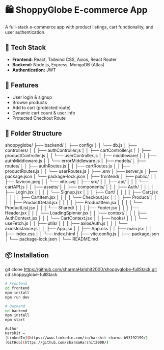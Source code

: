 # 🛍️ ShoppyGlobe E-commerce App

A full-stack e-commerce app with product listings, cart functionality, and user authentication.

## 🚀 Tech Stack
- **Frontend:** React, Tailwind CSS, Axios, React Router
- **Backend:** Node.js, Express, MongoDB (Atlas)
- **Authentication:** JWT

## 🧾 Features
- User login & signup
- Browse products
- Add to cart (protected route)
- Dynamic cart count & user info
- Protected Checkout Route

## 🔧 Folder Structure

shoppyglobe/
├── backend/
│   ├── config/
│   │   └── db.js
│   ├── controllers/
│   │   ├── authController.js
│   │   ├── cartController.js
│   │   ├── productController.js
│   │   └── userController.js
│   ├── middleware/
│   │   ├── authMiddleware.js
│   │   └── errorMiddleware.js
│   ├── models/
│   ├── routes/
│   │   ├── authRoutes.js
│   │   ├── cartRoutes.js
│   │   ├── productRoutes.js
│   │   └── userRoutes.js
│   ├── .env
│   ├── server.js
│   ├── package.json
│   └── package-lock.json
│
├── frontend/
│   ├── public/
│   │   ├── favicon.jpeg
│   │   └── vite.svg
│   ├── src/
│   │   ├── api/
│   │   │   └── cartAPI.js
│   │   ├── assets/
│   │   ├── components/
│   │   │   ├── Auth/
│   │   │   │   ├── Login.jsx
│   │   │   │   └── Signup.jsx
│   │   │   ├── Cart/
│   │   │   │   ├── Cart.jsx
│   │   │   │   ├── CartItem.jsx
│   │   │   │   └── Checkout.jsx
│   │   │   ├── Product/
│   │   │   │   ├── ProductDetail.jsx
│   │   │   │   ├── ProductItem.jsx
│   │   │   │   └── ProductList.jsx
│   │   │   └── Shared/
│   │   │       ├── Footer.jsx
│   │   │       ├── Header.jsx
│   │   │       └── LoadingSpinner.jsx
│   │   ├── context/
│   │   │   ├── AuthContext.jsx
│   │   │   └── CartContext.jsx
│   │   ├── hooks/
│   │   │   └── useFetch.js
│   │   ├── utils/
│   │   │   ├── axiosAuth.js
│   │   │   └── axiosInstance.js
│   │   ├── App.jsx
│   │   ├── App.css
│   │   ├── main.jsx
│   │   ├── index.css
│   │   └── index.html
│   ├── vite.config.js
│   ├── package.json
│   └── package-lock.json
│
└── README.md
   



## 📦 Installation

git clone https://github.com/sharmaHarshit2000/shoppyglobe-fullStack.git
cd shoppyglobe-fullStack

```bash
# Frontend
cd frontend
npm install
npm run dev

# Backend
cd backend
npm install
npm start

Author
Harshit – 
[LinkedIn](https://www.linkedin.com/in/harshit-sharma-b93192199/)
[GitHub](https://github.com/sharmaHarshit2000/)
